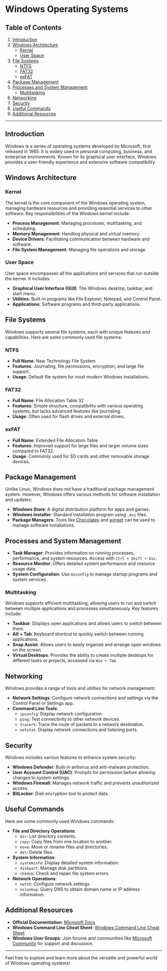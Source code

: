 # Windows Operating Systems

## Table of Contents
1. [Introduction](#introduction)
2. [Windows Architecture](#windows-architecture)
   - [Kernel](#kernel)
   - [User Space](#user-space)
3. [File Systems](#file-systems)
   - [NTFS](#ntfs)
   - [FAT32](#fat32)
   - [exFAT](#exfat)
4. [Package Management](#package-management)
5. [Processes and System Management](#processes-and-system-management)
   - [Multitasking](#multitasking)
6. [Networking](#networking)
7. [Security](#security)
8. [Useful Commands](#useful-commands)
9. [Additional Resources](#additional-resources)

---

## Introduction

Windows is a series of operating systems developed by Microsoft, first released in 1985. It is widely used in personal computing, business, and enterprise environments. Known for its graphical user interface, Windows provides a user-friendly experience and extensive software compatibility.

## Windows Architecture

### Kernel

The kernel is the core component of the Windows operating system, managing hardware resources and providing essential services to other software. Key responsibilities of the Windows kernel include:

- **Process Management**: Managing processes, multitasking, and scheduling.
- **Memory Management**: Handling physical and virtual memory.
- **Device Drivers**: Facilitating communication between hardware and software.
- **File System Management**: Managing file operations and storage.

### User Space

User space encompasses all the applications and services that run outside the kernel. It includes:

- **Graphical User Interface (GUI)**: The Windows desktop, taskbar, and start menu.
- **Utilities**: Built-in programs like File Explorer, Notepad, and Control Panel.
- **Applications**: Software programs and third-party applications.

## File Systems

Windows supports several file systems, each with unique features and capabilities. Here are some commonly used file systems:

### NTFS

- **Full Name**: New Technology File System
- **Features**: Journaling, file permissions, encryption, and large file support.
- **Usage**: Default file system for most modern Windows installations.

### FAT32

- **Full Name**: File Allocation Table 32
- **Features**: Simple structure, compatibility with various operating systems, but lacks advanced features like journaling.
- **Usage**: Often used for flash drives and external drives.

### exFAT

- **Full Name**: Extended File Allocation Table
- **Features**: Improved support for large files and larger volume sizes compared to FAT32.
- **Usage**: Commonly used for SD cards and other removable storage devices.

## Package Management

Unlike Linux, Windows does not have a traditional package management system. However, Windows offers various methods for software installation and updates:

- **Windows Store**: A digital distribution platform for apps and games.
- **Windows Installer**: Standard installation program using `.msi` files.
- **Package Managers**: Tools like [Chocolatey](https://chocolatey.org/) and [winget](https://docs.microsoft.com/en-us/windows/package-manager/winget/) can be used to manage software installations.

## Processes and System Management

- **Task Manager**: Provides information on running processes, performance, and system resources. Access with `Ctrl + Shift + Esc`.
- **Resource Monitor**: Offers detailed system performance and resource usage data.
- **System Configuration**: Use `msconfig` to manage startup programs and system services.

### Multitasking

Windows supports efficient multitasking, allowing users to run and switch between multiple applications and processes simultaneously. Key features include:

- **Taskbar**: Displays open applications and allows users to switch between them.
- **Alt + Tab**: Keyboard shortcut to quickly switch between running applications.
- **Snap Assist**: Allows users to easily organize and arrange open windows on the screen.
- **Virtual Desktops**: Provides the ability to create multiple desktops for different tasks or projects, accessed via `Win + Tab`.

## Networking

Windows provides a range of tools and utilities for network management:

- **Network Settings**: Configure network connections and settings via the Control Panel or Settings app.
- **Command Line Tools**:
  - `ipconfig`: Display network configuration.
  - `ping`: Test connectivity to other network devices.
  - `tracert`: Trace the route of packets to a network destination.
  - `netstat`: Display network connections and listening ports.

## Security

Windows includes various features to enhance system security:

- **Windows Defender**: Built-in antivirus and anti-malware protection.
- **User Account Control (UAC)**: Prompts for permission before allowing changes to system settings.
- **Windows Firewall**: Manages network traffic and prevents unauthorized access.
- **BitLocker**: Disk encryption tool to protect data.

## Useful Commands

Here are some commonly used Windows commands:

- **File and Directory Operations**:
  - `dir`: List directory contents.
  - `copy`: Copy files from one location to another.
  - `move`: Move or rename files and directories.
  - `del`: Delete files.
- **System Information**:
  - `systeminfo`: Display detailed system information.
  - `diskpart`: Manage disk partitions.
  - `chkdsk`: Check and repair file system errors.
- **Network Operations**:
  - `netsh`: Configure network settings.
  - `nslookup`: Query DNS to obtain domain name or IP address information.

## Additional Resources

- **Official Documentation**: [Microsoft Docs](https://docs.microsoft.com/en-us/)
- **Windows Command Line Cheat Sheet**: [Windows Command Line Cheat Sheet](https://docs.microsoft.com/en-us/windows-server/administration/windows-commands/windows-commands)
- **Windows User Groups**: Join forums and communities like [Microsoft Community](https://answers.microsoft.com/) for support and discussion.

---

Feel free to explore and learn more about the versatile and powerful world of Windows operating systems!

